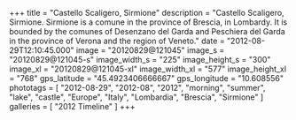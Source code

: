 +++
title = "Castello Scaligero, Sirmione"
description = "Castello Scaligero, Sirmione. Sirmione is a comune in the province of Brescia, in Lombardy. It is bounded by the comunes of Desenzano del Garda and Peschiera del Garda in the province of Verona and the region of Veneto."
date = "2012-08-29T12:10:45.000"
image = "20120829@121045"
image_s = "20120829@121045-s"
image_width_s = "225"
image_height_s = "300"
image_xl = "20120829@121045-xl"
image_width_xl = "577"
image_height_xl = "768"
gps_latitude = "45.4923406666667"
gps_longitude = "10.608556"
phototags = [ "2012-08-29", "2012-08", "2012", "morning", "summer", "lake", "castle", "Europe", "Italy", "Lombardia", "Brescia", "Sirmione" ]
galleries = [ "2012 Timeline" ]
+++
